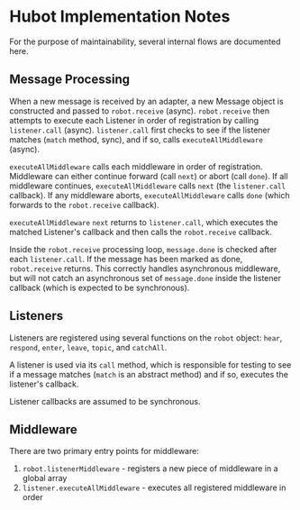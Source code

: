 # Hubot Implementation Notes

For the purpose of maintainability, several internal flows are documented here.

## Message Processing

When a new message is received by an adapter, a new Message object is constructed and passed to `robot.receive` (async). `robot.receive` then attempts to execute each Listener in order of registration by calling `listener.call` (async). `listener.call` first checks to see if the listener matches (`match` method, sync), and if so, calls `executeAllMiddleware` (async).

`executeAllMiddleware` calls each middleware in order of registration. Middleware can either continue forward (call `next`) or abort (call `done`). If all middleware continues, `executeAllMiddleware` calls `next` (the `listener.call` callback). If any middleware aborts, `executeAllMiddleware` calls `done` (which forwards to the `robot.receive` callback).

`executeAllMiddleware` `next` returns to `listener.call`, which executes the matched Listener's callback and then calls the `robot.receive` callback.

Inside the `robot.receive` processing loop, `message.done` is checked after each `listener.call`. If the message has been marked as done, `robot.receive` returns. This correctly handles asynchronous middleware, but will not catch an asynchronous set of `message.done` inside the listener callback (which is expected to be synchronous).

## Listeners

Listeners are registered using several functions on the `robot` object: `hear`, `respond`, `enter`, `leave`, `topic`, and `catchAll`.

A listener is used via its `call` method, which is responsible for testing to see if a message matches (`match` is an abstract method) and if so, executes the listener's callback.

Listener callbacks are assumed to be synchronous.

## Middleware

There are two primary entry points for middleware:

1. `robot.listenerMiddleware` - registers a new piece of middleware in a global array
2. `listener.executeAllMiddleware` - executes all registered middleware in order
